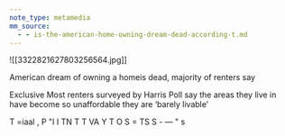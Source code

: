```yaml
---
note_type: metamedia
mm_source:
  - - is-the-american-home-owning-dream-dead-according-t.md
---
```


![[3322821627803256564.jpg]]

American dream of
owning a homeis dead,
majority of renters say

Exclusive Most renters surveyed by Harris
Poll say the areas they live in have become
so unaffordable they are ‘barely livable’

T =iaal ,
P "I I TN T T VA Y T O S
= TS S - — " s


